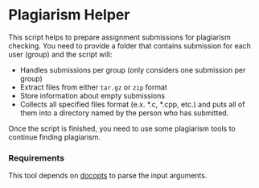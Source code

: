 # Plagiarism Helper
This script helps to prepare assignment submissions for plagiarism checking. You need to provide a folder that contains submission for each user (group) and the script will:
- Handles submissions per group (only considers one submission per group)
- Extract files from either `tar.gz` or `zip` format
- Store information about empty submissions
- Collects all specified files format (e.x. *.c, *.cpp, etc.) and puts all of them into a directory named by the person who has submitted.

Once the script is finished, you need to use some plagiarism tools to continue finding plagiarism. 

### Requirements
This tool depends on [docopts](https://github.com/docopt/docopts) to parse the input arguments.